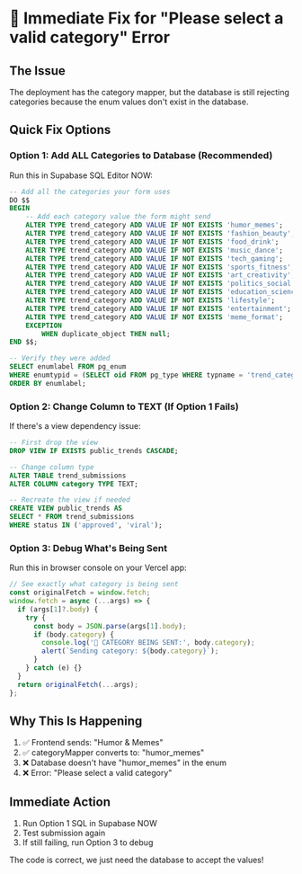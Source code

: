 # 🚨 Immediate Fix for "Please select a valid category" Error

## The Issue
The deployment has the category mapper, but the database is still rejecting categories because the enum values don't exist in the database.

## Quick Fix Options

### Option 1: Add ALL Categories to Database (Recommended)
Run this in Supabase SQL Editor NOW:

```sql
-- Add all the categories your form uses
DO $$
BEGIN
    -- Add each category value the form might send
    ALTER TYPE trend_category ADD VALUE IF NOT EXISTS 'humor_memes';
    ALTER TYPE trend_category ADD VALUE IF NOT EXISTS 'fashion_beauty';
    ALTER TYPE trend_category ADD VALUE IF NOT EXISTS 'food_drink';
    ALTER TYPE trend_category ADD VALUE IF NOT EXISTS 'music_dance';
    ALTER TYPE trend_category ADD VALUE IF NOT EXISTS 'tech_gaming';
    ALTER TYPE trend_category ADD VALUE IF NOT EXISTS 'sports_fitness';
    ALTER TYPE trend_category ADD VALUE IF NOT EXISTS 'art_creativity';
    ALTER TYPE trend_category ADD VALUE IF NOT EXISTS 'politics_social';
    ALTER TYPE trend_category ADD VALUE IF NOT EXISTS 'education_science';
    ALTER TYPE trend_category ADD VALUE IF NOT EXISTS 'lifestyle';
    ALTER TYPE trend_category ADD VALUE IF NOT EXISTS 'entertainment';
    ALTER TYPE trend_category ADD VALUE IF NOT EXISTS 'meme_format';
    EXCEPTION
        WHEN duplicate_object THEN null;
END $$;

-- Verify they were added
SELECT enumlabel FROM pg_enum 
WHERE enumtypid = (SELECT oid FROM pg_type WHERE typname = 'trend_category')
ORDER BY enumlabel;
```

### Option 2: Change Column to TEXT (If Option 1 Fails)
If there's a view dependency issue:

```sql
-- First drop the view
DROP VIEW IF EXISTS public_trends CASCADE;

-- Change column type
ALTER TABLE trend_submissions 
ALTER COLUMN category TYPE TEXT;

-- Recreate the view if needed
CREATE VIEW public_trends AS 
SELECT * FROM trend_submissions 
WHERE status IN ('approved', 'viral');
```

### Option 3: Debug What's Being Sent
Run this in browser console on your Vercel app:

```javascript
// See exactly what category is being sent
const originalFetch = window.fetch;
window.fetch = async (...args) => {
  if (args[1]?.body) {
    try {
      const body = JSON.parse(args[1].body);
      if (body.category) {
        console.log('🔴 CATEGORY BEING SENT:', body.category);
        alert(`Sending category: ${body.category}`);
      }
    } catch (e) {}
  }
  return originalFetch(...args);
};
```

## Why This Is Happening
1. ✅ Frontend sends: "Humor & Memes"
2. ✅ categoryMapper converts to: "humor_memes"
3. ❌ Database doesn't have "humor_memes" in the enum
4. ❌ Error: "Please select a valid category"

## Immediate Action
1. Run Option 1 SQL in Supabase NOW
2. Test submission again
3. If still failing, run Option 3 to debug

The code is correct, we just need the database to accept the values!